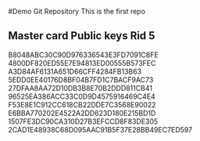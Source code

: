 #Demo Git Repository
This is the first repo 

## Master card Public keys Rid 5
B8048ABC30C90D976336543E3FD7091C8FE
4800DF820ED55E7E94813ED00555B573FEC
A3D84AF6131A651D66CFF4284FB13B63
5EDD0EE40176D8BF04B7FD1C7BACF9AC73
27DFAA8AA72D10DB3B8E70B2DDD811CB41
96525EA386ACC33C0D9D4575916469C4E4
F53E8E1C912CC618CB22DDE7C3568E90022
E6BBA770202E4522A2DD623D180E215BD1D
1507FE3DC90CA310D27B3EFCCD8F83DE305
2CAD1E48938C68D095AAC91B5F37E28BB49EC7ED597